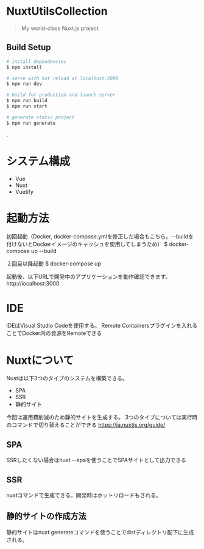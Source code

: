 # NuxtUtilsCollection

> My world-class Nuxt.js project

## Build Setup

```bash
# install dependencies
$ npm install

# serve with hot reload at localhost:3000
$ npm run dev

# build for production and launch server
$ npm run build
$ npm run start

# generate static project
$ npm run generate
```
.


# システム構成

- Vue
- Nuxt
- Vuetify

# 起動方法

初回起動（Docker, docker-compose.ymlを修正した場合もこちら。--buildを付けないとDockerイメージのキャッシュを使用してしまうため）
$ docker-compose up --build

２回目以降起動
$ docker-compose up

起動後、以下URLで開発中のアプリケーションを動作確認できます。
http://localhost:3000 

# IDE

IDEはVisual Studio Codeを使用する。
Remote Containersプラグインを入れることでDocker内の資源をRemoteできる

# Nuxtについて

Nustは以下3つのタイプのシステムを構築できる。

- SPA
- SSR
- 静的サイト

今回は運用費削減のため静的サイトを生成する。
3つのタイプについては実行時のコマンドで切り替えることができる
https://ja.nuxtjs.org/guide/

## SPA

SSRしたくない場合はnuxt --spaを使うことでSPAサイトとして出力できる

## SSR

nuxtコマンドで生成できる。開発時はホットリロードもされる。

## 静的サイトの作成方法

静的サイトはnuxt generateコマンドを使うことでdistディレクトリ配下に生成される。
